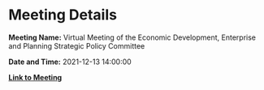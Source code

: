 # Meeting Details

**Meeting Name:** Virtual Meeting of the Economic Development, Enterprise and Planning Strategic Policy Committee

**Date and Time:** 2021-12-13 14:00:00

**[Link to Meeting](https://www.limerick.ie/council/whats-on/meeting-economic-development-enterprise-and-planning-strategic-policy-committee-1)**
